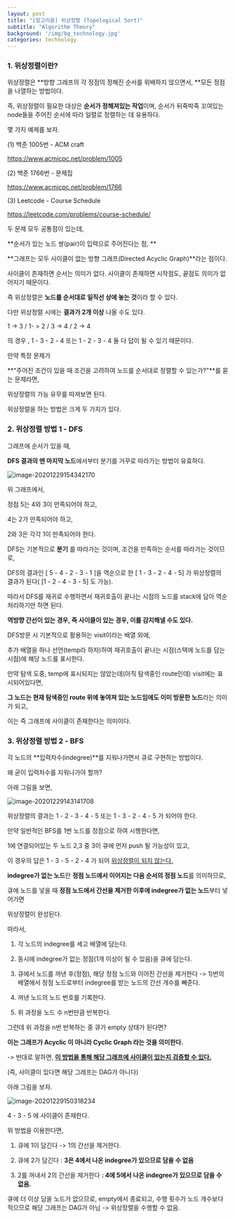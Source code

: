 ```yaml
---
layout: post
title: "[알고리즘] 위상정렬 (Topological Sort)"
subtitle: "Algorithm Theory"
background: '/img/bg_technology.jpg'
categories: technology
---
```




### 1. 위상정렬이란?

위상정렬은 **방향 그래프의 각 정점의 정해진 순서를 위배하지 않으면서, **모든 정점을 나열하는 방법이다.

즉, 위상정렬이 필요한 대상은 **순서가 정해져있는 작업**이며, 순서가 뒤죽박죽 꼬여있는 node들을 주어진 순서에 따라 일렬로 정렬하는 데 유용하다.



몇 가지 예제를 보자.



(1) 백준 1005번 - ACM craft

https://www.acmicpc.net/problem/1005



(2) 백준 1766번 - 문제집

https://www.acmicpc.net/problem/1766



(3) Leetcode - Course Schedule

https://leetcode.com/problems/course-schedule/



두 문제 모두 공통점이 있는데,

**순서가 있는 노드 쌍(pair)이 입력으로 주어진다는 점, **

**그래프는 모두 사이클이 없는 방향 그래프(Directed Acyclic Graph)**라는 점이다.

사이클이 존재하면 순서는 의미가 없다. 사이클이 존재하면 시작점도, 끝점도 의미가 없어지기 때문이다. 

즉 위상정렬은 **노드를 순서대로 일직선 상에 놓는 것**이라 할 수 있다.



다만 위상정렬 시에는 **결과가 2개 이상** 나올 수도 있다. 

1 -> 3 / 1- > 2 / 3 -> 4 / 2 -> 4

의 경우 , 1 - 3 - 2 - 4 또는 1 - 2 - 3 -  4 둘 다 답이 될 수 있기 때문이다.



만약 특정 문제가 

**"주어진 조건이 있을 때 조건을 고려하여 노드를 순서대로 정렬할 수 있는가?"**를 묻는 문제라면,

위상정렬의 가능 유무를 따져보면 된다.



위상정렬을 하는 방법은 크게 두 가지가 있다.



### 2. 위상정렬 방법 1 - DFS

그래프에 순서가 있을 때, 

**DFS 결과의 맨 마지막 노드**에서부터 분기를 거꾸로 따라가는 방법이 유효하다.

![image-20201229154342170](C:\Users\tvdi200104\AppData\Roaming\Typora\typora-user-images\image-20201229154342170.png)

위 그래프에서, 

정점 5는 4와 3이 만족되어야 하고, 

4는 2가 만족되어야 하고,

2와 3은 각각 1이 만족되어야 한다.

DFS는 기본적으로 **분기** 를 따라가는 것이며, 조건을 만족하는 순서를 따라가는 것이므로,

DFS의 결과인 [ 5 - 4 - 2 - 3 - 1 ]을 역순으로 한 [ 1 - 3 - 2 - 4 - 5] 가 위상정렬의 결과가 된다( [1 - 2 - 4 - 3 - 5] 도 가능).

따라서 DFS를 재귀로 수행하면서 재귀호출이 끝나는 시점의 노드를 stack에 담아 역순 처리하기만 하면 된다.

**역방향 간선이 있는 경우, 즉 사이클이 있는 경우, 이를 감지해낼 수도 있다.**

DFS방문 시 기본적으로 활용하는 visit이라는 배열 외에, 

추가 배열을 하나 선언(temp라 하자)하여 재귀호출이 끝나는 시점(스택에 노드를 담는 시점)에 해당 노드를 표시한다.

만약 탐색 도중, temp에 표시되지는 않았는데(아직 탐색중인 route인데) visit에는 표시되어있다면,

**그 노드는 현재 탐색중인 route 위에 놓여져 있는 노드임에도 이미 방문한 노드**라는 의미가 되고,

이는 즉 그래프에 사이클이 존재한다는 의미이다.



### 3. 위상정렬 방법 2 - BFS

각 노드의 **입력차수(indegree)**를 지워나가면서 큐로 구현하는 방법이다.

왜 굳이 입력차수를 지워나가야 할까?

아래 그림을 보면,

![image-20201229143141708](C:\Users\tvdi200104\AppData\Roaming\Typora\typora-user-images\image-20201229143141708.png)

위상정렬의 결과는 1 - 2 - 3 - 4 - 5 또는 1 - 3 - 2 - 4 - 5 가 되어야 한다.

만약 일반적인 BFS를 1번 노드를 정점으로 하여 시행한다면,

1에 연결되어있는 두 노드 2,3 중 3이 큐에 먼저 push 될 가능성이 있고,

이 경우의 답은 1 - 3 - 5 - 2 - 4 가 되어 <u>위상정렬이 되지 않는다.</u>

**indegree가 없는 노드**란 **정점 노드에서 이어지는 다음 순서의 정점 노드**를 의미하므로, 

큐에 노드를 넣을 때 **정점 노드에서 간선을 제거한 이후에 indegree가 없는 노드**부터 넣어가면 

위상정렬이 완성된다. 

따라서, 

1) 각 노드의 indegree를 세고 배열에 담는다.

2) 동시에 indegree가 없는 정점(1개 이상이 될 수 있음)을 큐에 담는다.

3) 큐에서 노드를 꺼낸 후(정점), 해당 정점 노드와 이어진 간선을 제거한다 -> 1)번의 배열에서 정점 노드로부터 indegree를 받는 노드의 간선 개수를 빼준다.

4) 꺼낸 노드의 노드 번호를 기록한다.

5) 위 과정을 노드 수 n번만큼 반복한다.



그런데 위 과정을 n번 반복하는 중 큐가 empty 상태가 된다면?

**이는 그래프가 Acyclic 이 아니라 Cyclic Graph 라는 것을 의미한다.**

 -> 반대로 말하면, **<u>이 방법을 통해 해당 그래프에 사이클이 있는지 검증할 수 있다.</u>**

(즉, 사이클이 있다면 해당 그래프는 DAG가 아니다)

아래 그림을 보자.

![image-20201229150318234](C:\Users\tvdi200104\AppData\Roaming\Typora\typora-user-images\image-20201229150318234.png)

4 - 3 - 5 에 사이클이 존재한다.

위 방법을 이용한다면,

1) 큐에 1이 담긴다 -> 1의 간선을 제거한다.

2) 큐에 2가 담긴다 : **3은 4에서 나온 indegree가 있으므로 담을 수 없음**

3) 2를 꺼내서 2의 간선을 제거한다 **: 4에 5에서 나온 indegree가 있으므로 담을 수 없음.**

큐에 더 이상 담을 노드가 없으므로, empty에서 종료되고, 수행 횟수가 노드 개수보다 적으므로 해당 그래프는 DAG가 아님 -> 위상정렬을 수행할 수 없음.